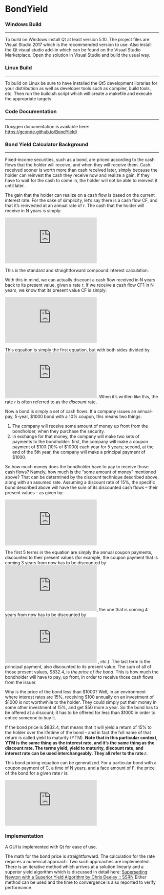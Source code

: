 # BondYield
### Windows Build
---
To build on Windows install Qt at least version 5.10. The project files are Visual Studio 2017 which is the recommended version to use. Also install the Qt visual studio add-in which can be found on the Visual Studio Marketplace. Open the solution in Visual Studio and build the usual way.
### Linux Build
---
To build on Linux be sure to have installed the Qt5 development libraries for your distribution as well as developer tools such as compiler, build tools, etc. Then run the build.sh script which will create a makefile and execute the appropriate targets.
### Code Documentation
---
Doxygen documentation is available here: https://gconde.github.io/BondYield/
### Bond Yield Calculator Background
---
Fixed-income securities, such as a bond, are priced according to the cash flows that the holder will receive, and when they will receive them. Cash received sooner is worth more than cash received later, simply because the holder can reinvest the cash they receive now and realize a gain. If they have to wait for the cash to come in, the holder will not be able to reinvest it until later.

The gain that the holder can realize on a cash flow is based on the current interest rate. For the sake of simplicity, let’s say there is a cash flow CF, and that it’s reinvested at an annual rate of *r*. The cash that the holder will receive in N years is simply:

![CF_{1}=CF*(1+r)^{^{N}}](https://latex.codecogs.com/svg.latex?CF_%7B1%7D%3DCF*%281&plus;r%29%5E%7B%5E%7BN%7D%7D)

This is the standard and straightforward compound interest calculation.

With this in mind, we can actually discount a cash flow received in N years back to its present value, given a rate *r*. If we receive a cash flow CF1 in N years, we know that its present value CF is simply:

![CF=\frac{CF_{1}}{(1+r)^{N}}](https://latex.codecogs.com/svg.latex?CF%3D%5Cfrac%7BCF_%7B1%7D%7D%7B%281&plus;r%29%5E%7BN%7D%7D)

This equation is simply the first equation, but with both sides divided by ![{(1+r)^{N}}](https://latex.codecogs.com/svg.latex?%7B%281&plus;r%29%5E%7BN%7D%7D). When it’s written like this, the rate *r* is often referred to as the *discount* rate.

Now a bond is simply a set of cash flows. If a company issues an annual-pay, 5-year, $1000 bond with a 10% coupon, this means two things:
1. The company will receive some amount of money up front from the bondholder, when they purchase the security.
2. In exchange for that money, the company will make two sets of payments to the bondholder: first, the company will make a coupon payment of $100 (10% of $1000) each year for 5 years; second, at the end of the 5th year, the company will make a principal payment of $1000.

So how much money does the bondholder have to pay to receive those cash flows? Namely, how much is the “some amount of money” mentioned above? That can be determined by the discount technique described above, along with an assumed rate. Assuming a discount rate of 15%, the specific bond described above will have the sum of its discounted cash flows – their present values – as given by:

![\sum PV = \frac{100}{1.15^{1}}+\frac{100}{1.15^{2}}+\frac{100}{1.15^{3}}+\frac{100}{1.15^{4}}+\frac{100}{1.15^{5}}+\frac{1000}{1.15^{5}}=832.4](https://latex.codecogs.com/svg.latex?%5Csum%20PV%20%3D%20%5Cfrac%7B100%7D%7B1.15%5E%7B1%7D%7D&plus;%5Cfrac%7B100%7D%7B1.15%5E%7B2%7D%7D&plus;%5Cfrac%7B100%7D%7B1.15%5E%7B3%7D%7D&plus;%5Cfrac%7B100%7D%7B1.15%5E%7B4%7D%7D&plus;%5Cfrac%7B100%7D%7B1.15%5E%7B5%7D%7D&plus;%5Cfrac%7B1000%7D%7B1.15%5E%7B5%7D%7D%3D832.4)

The first 5 terms in the equation are simply the annual coupon payments, discounted to their present values (for example, the coupon payment that is coming 3 years from now has to be discounted by ![{1.15^{3}}](https://latex.codecogs.com/svg.latex?%7B1.15%5E%7B3%7D%7D), the one that is coming 4 years from now has to be discounted by ![{1.15^{4}}](https://latex.codecogs.com/svg.latex?%7B1.15%5E%7B4%7D%7D) , etc.). The last term is the principal payment, also discounted to its present value. The sum of all of those present values, $832.4, is *the price of the bond*. This is how much the bondholder will have to pay, up front, in order to receive those cash flows from the issuer.

Why is the price of the bond less than $1000? Well, in an environment where interest rates are 15%, receiving $100 annually on an investment of $1000 is not worthwhile to the holder. They could simply put their money in some other investment at 15%, and get $50 more a year. So the bond has to be offered at a discount; it has to be offered for less than $1000 in order to entice someone to buy it.

If the bond price is $832.4, that means that it will yield a return of 15% to the holder over the lifetime of the bond – and in fact the full name of that return is called yield to maturity (YTM). **Note that in this particular context, YTM is the same thing as the interest rate, and it’s the same thing as the discount rate. The terms yield, yield to maturity, discount rate, and interest rate can be used interchangeably. They all refer to the rate *r*.**

This bond pricing equation can be generalized. For a particular bond with a coupon payment of C, a time of N years, and a face amount of F, the price of the bond for a given rate *r* is:

![\mathit{Price}=\frac{C}{{(1+r)}^{1}}+\frac{C}{{(1+r)}^{2}}+\frac{C}{{(1+r)}^{3}}+\cdots +\frac{C}{{(1+r)}^{N}}+\frac{F}{{(1+r)}^{N}}](https://latex.codecogs.com/svg.latex?%5Cmathit%7BPrice%7D%3D%5Cfrac%7BC%7D%7B%7B%281&plus;r%29%7D%5E%7B1%7D%7D&plus;%5Cfrac%7BC%7D%7B%7B%281&plus;r%29%7D%5E%7B2%7D%7D&plus;%5Cfrac%7BC%7D%7B%7B%281&plus;r%29%7D%5E%7B3%7D%7D&plus;%5Ccdots%20&plus;%5Cfrac%7BC%7D%7B%7B%281&plus;r%29%7D%5E%7BN%7D%7D&plus;%5Cfrac%7BF%7D%7B%7B%281&plus;r%29%7D%5E%7BN%7D%7D)

### Implementation
A GUI is implemented with Qt for ease of use.

The math for the bond price is straightforward. The calculation for the rate requires a numerical approach. Two such approaches are implemented. There is an iterative method which arrives at a solution linearly and a superior yield algorithm which is discussed in detail here: [Superseding Newton with a Superior Yield Algorithm by Chris Deeley :: SSRN](https://papers.ssrn.com/sol3/papers.cfm?abstract_id=1253166) Either method can be used and the time to convergence is also reported to verify performance.